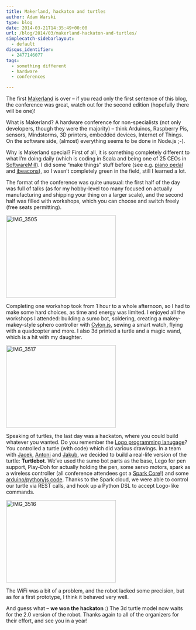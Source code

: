 ```yaml
---
title: Makerland, hackaton and turtles
author: Adam Warski
type: blog
date: 2014-03-21T14:35:49+00:00
url: /blog/2014/03/makerland-hackaton-and-turtles/
simplecatch-sidebarlayout:
  - default
disqus_identifier:
  - 2477146077
tags:
  - something different
  - hardware
  - conferences

---
```

The first [Makerland][1] is over &#8211; if you read only the first sentence of this blog, the conference was great, watch out for the second edition (hopefully there will be one)! 

What is Makerland? A hardware conference for non-specialists (not only developers, though they were the majority) &#8211; think Arduinos, Raspberry Pis, sensors, Mindstorms, 3D printers, embedded devices, Internet of Things. On the software side, (almost) everything seems to be done in Node.js ;-).

Why is Makerland special? First of all, it is something completely different to what I&#8217;m doing daily (which is coding in Scala and being one of 25 CEOs in [SoftwareMill][2]). I did some &#8220;make things&#8221; stuff before (see e.g. [piano pedal][3] and [ibeacons][4]), so I wasn&#8217;t completely green in the field, still I learned a lot.

The format of the conference was quite unusual: the first half of the day was full of talks (as for my hobby-level too many focused on actually manufacturing and shipping your thing on a larger scale), and the second half was filled with workshops, which you can choose and switch freely (free seats permitting).

<a href="http://www.warski.org/blog/2014/03/makerland-hackaton-and-turtles/img_3505/" rel="attachment wp-att-1224"><img loading="lazy" decoding="async" src="http://www.warski.org/blog/wp-content/uploads/2014/03/IMG_3505-300x225.jpg" alt="IMG_3505" width="300" height="225" class="aligncenter size-medium wp-image-1224" srcset="https://www.warski.org/blog/wp-content/uploads/2014/03/IMG_3505-300x225.jpg 300w, https://www.warski.org/blog/wp-content/uploads/2014/03/IMG_3505-1024x768.jpg 1024w, https://www.warski.org/blog/wp-content/uploads/2014/03/IMG_3505-210x157.jpg 210w" sizes="(max-width: 300px) 100vw, 300px" /></a>

Completing one workshop took from 1 hour to a whole afternoon, so I had to make some hard choices, as time and energy was limited. I enjoyed all the workshops I attended: building a sumo bot, soldering, creating a makey-makey-style sphero controller with [Cylon.js][5], sewing a smart watch, flying with a quadcopter and more. I also 3d printed a turtle and a magic wand, which is a hit with my daughter.

<a href="http://www.warski.org/blog/2014/03/makerland-hackaton-and-turtles/img_3517/" rel="attachment wp-att-1226"><img loading="lazy" decoding="async" src="http://www.warski.org/blog/wp-content/uploads/2014/03/IMG_3517-300x225.jpg" alt="IMG_3517" width="300" height="225" class="aligncenter size-medium wp-image-1226" srcset="https://www.warski.org/blog/wp-content/uploads/2014/03/IMG_3517-300x225.jpg 300w, https://www.warski.org/blog/wp-content/uploads/2014/03/IMG_3517-1024x768.jpg 1024w, https://www.warski.org/blog/wp-content/uploads/2014/03/IMG_3517-210x157.jpg 210w" sizes="(max-width: 300px) 100vw, 300px" /></a>

Speaking of turtles, the last day was a hackaton, where you could build whatever you wanted. Do you remember the [Logo programming lanugage][6]? You controlled a turtle (with code) which did various drawings. In a team with [Jacek][7], [Antoni][8] and [Jakub][9], we decided to build a real-life version of the turtle: **Turtlebot**. We&#8217;ve used the sumo bot parts as the base, Lego for pen support, Play-Doh for actually holding the pen, some servo motors, spark as a wireless controller (all conference attendees got a [Spark Core][10]!) and some [arduino/python/js code][11]. Thanks to the Spark cloud, we were able to control our turtle via REST calls, and hook up a Python DSL to accept Logo-like commands.

<a href="http://www.warski.org/blog/2014/03/makerland-hackaton-and-turtles/img_3516/" rel="attachment wp-att-1222"><img loading="lazy" decoding="async" src="http://www.warski.org/blog/wp-content/uploads/2014/03/IMG_3516-300x225.jpg" alt="IMG_3516" width="300" height="225" class="aligncenter size-medium wp-image-1222" srcset="https://www.warski.org/blog/wp-content/uploads/2014/03/IMG_3516-300x225.jpg 300w, https://www.warski.org/blog/wp-content/uploads/2014/03/IMG_3516-1024x768.jpg 1024w, https://www.warski.org/blog/wp-content/uploads/2014/03/IMG_3516-210x157.jpg 210w" sizes="(max-width: 300px) 100vw, 300px" /></a>

The WiFi was a bit of a problem, and the robot lacked some precision, but as for a first prototype, I think it behaved very well.

And guess what &#8211; **we won the hackaton** :) The 3d turtle model now waits for the 2.0 version of the robot. Thanks again to all of the organizers for their effort, and see you in a year!

 [1]: http://www.makerland.org/
 [2]: https://softwaremill.com/
 [3]: http://www.warski.org/blog/2012/08/connecting-a-piano-pedal-to-a-computer/
 [4]: https://softwaremill.com/first-softwaremill-hackaton-ibeacons/
 [5]: http://cylonjs.com/
 [6]: http://en.wikipedia.org/wiki/Logo_(programming_language)
 [7]: https://twitter.com/rucek
 [8]: https://twitter.com/spherefoundry
 [9]: https://twitter.com/kvbik
 [10]: https://www.spark.io/
 [11]: https://github.com/adamw/turtlebot
